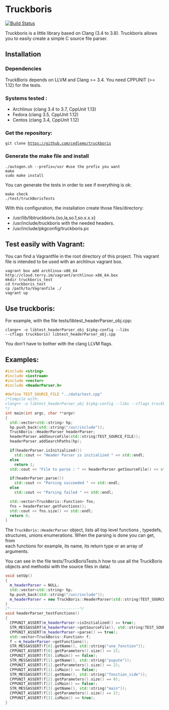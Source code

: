 # Truckboris

[![Build Status](https://travis-ci.org/cedlemo/truckboris.svg?branch=master)](https://travis-ci.org/cedlemo/truckboris)

Truckboris is a little library based on Clang (3.4 to 3.8). Truckboris allows you to easily 
create a simple C source file parser. 


## Installation

### Dependencies

TruckBoris depends on LLVM and Clang >= 3.4. You need CPPUNIT (>= 1.12) for the tests.

### Systems tested : 
*    Archlinux (clang 3.4 to 3.7, CppUnit 1.13)
*    Fedora    (clang 3.5, CppUnit 1.12)
*    Centos    (clang 3.4, CppUnit 1.12)

### Get the repository:
<code>git clone https://github.com/cedlemo/truckboris</code>

### Generate the make file and install

    ./autogen.sh --prefix=/usr #use the prefix you want
    make 
    sudo make install

You can generate the tests in order to see if everything is ok:

    make check
    ./test/truckBorisTests

With this configuration, the installation create those files/directory:
*    /usr/lib/libtruckboris.{so,la,so.1,so.x.x.x}
*    /usr/include/truckboris with the needed headers.
*    /usr/include/pkgconfig/truckboris.pc

## Test easily with Vagrant:
You can find a Vagrantfile in the root directory of this project. This vagrant file is intended to be used with an archlinux vagrant box.

```
vagrant box add archlinux-x86_64 http://cloud.terry.im/vagrant/archlinux-x86_64.box
mkdir truckboris_test
cd truckboris_test
cp /path/to/Vagranfile ./
vagrant up
```

## Use truckboris:
For example, with the file tests/libtest_headerParser_obj.cpp:

<code>clang++ -o libtest_headerParser_obj $(pkg-config --libs --cflags truckboris) libtest_headerParser_obj.cpp</code>

You don't have to bother with the clang LLVM flags.

## Examples:

```c++
#include <string>
#include <iostream>
#include <vector>
#include <HeaderParser.h>

#define TEST_SOURCE_FILE "../data/test.cpp"
/*Compile with:
clang++ -o libtest_headerParser_obj $(pkg-config --libs --cflags truckboris) libtest_headerParser_obj.cpp
*/
int main(int argc, char **argv)
{
  std::vector<std::string> hp;
  hp.push_back(std::string("/usr/include"));
  TruckBoris::HeaderParser headerParser;
  headerParser.addSourceFile(std::string(TEST_SOURCE_FILE));
  headerParser.addSearchPaths(hp);

  if(headerParser.isInitialized())
    std::cout << "Header Parser is initialized " << std::endl;
  else
    return 1;
  std::cout << "File to parse : " << headerParser.getSourceFile() << std::endl;

  if(headerParser.parse())
    std::cout << "Parsing succeeded " << std::endl;
  else
    std::cout << "Parsing failed " << std::endl;

  std::vector<TruckBoris::Function> fns;
  fns = headerParser.getFunctions();
  std::cout << fns.size() << std::endl;
  return 0;
}
```

The <code>TruckBoris::HeaderParser</code> object, lists all top level functions , typedefs,
structures, unions enumerations. When the parsing is done you can get, from  
each functions for example, its name, its return type or an array of arguments.

You can see in the file tests/TruckBorisTests.h how to use all the TruckBoris objects
and methodsi with the source files in data/.

```c++
void setUp()
{
  m_headerParser = NULL;
  std::vector<std::string> hp;
  hp.push_back(std::string("/usr/include"));
  m_headerParser = new TruckBoris::HeaderParser(std::string(TEST_SOURCE_FILE),hp);
}
/*-------------------------------*/
void headerParser_testFunctions()
{
  CPPUNIT_ASSERT(m_headerParser->isInitialized() == true);
  STR_MESSASSERT(m_headerParser->getSourceFile(), std::string(TEST_SOURCE_FILE) );
  CPPUNIT_ASSERT(m_headerParser->parse() == true);
  std::vector<TruckBoris::Function> f;
  f = m_headerParser->getFunctions();
  STR_MESSASSERT(f[0].getName(), std::string("une_fonction"));
  CPPUNIT_ASSERT(f[0].getParameters().size() == 2);
  CPPUNIT_ASSERT(f[0].isMain() == false);
  STR_MESSASSERT(f[1].getName(), std::string("pupute"));
  CPPUNIT_ASSERT(f[1].getParameters().size() == 2);
  CPPUNIT_ASSERT(f[1].isMain() == false);
  STR_MESSASSERT(f[2].getName(), std::string("fonction_vide"));
  CPPUNIT_ASSERT(f[2].getParameters().size() == 0);
  CPPUNIT_ASSERT(f[2].isMain() == false);
  STR_MESSASSERT(f[3].getName(), std::string("main"));
  CPPUNIT_ASSERT(f[3].getParameters().size() == 2);
  CPPUNIT_ASSERT(f[3].isMain() == true);
}
```
